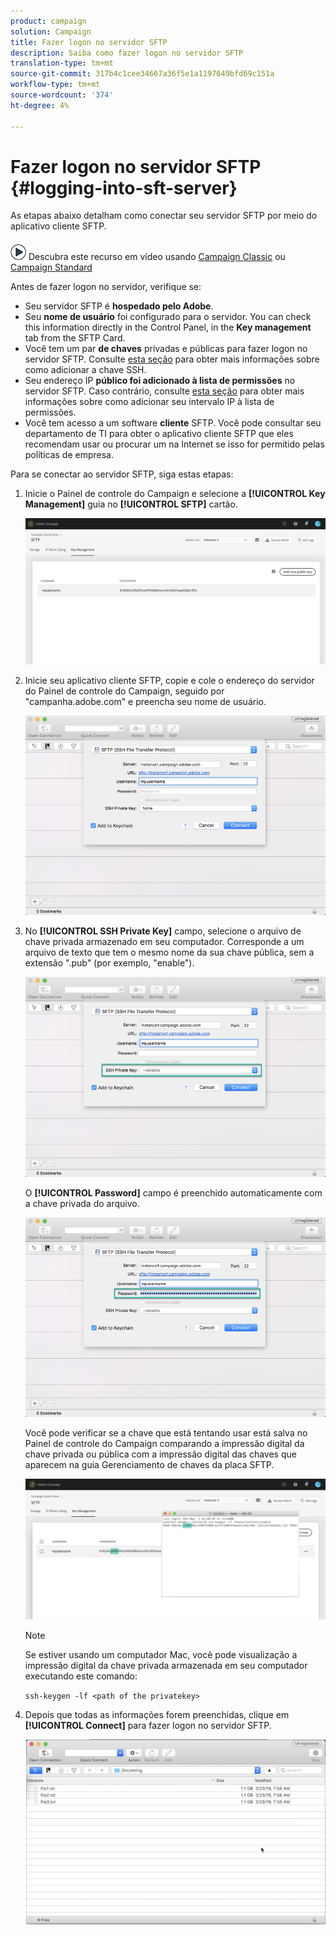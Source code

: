 ```yaml
---
product: campaign
solution: Campaign
title: Fazer logon no servidor SFTP
description: Saiba como fazer logon no servidor SFTP
translation-type: tm+mt
source-git-commit: 317b4c1cee34667a36f5e1a1197649bfd69c151a
workflow-type: tm+mt
source-wordcount: '374'
ht-degree: 4%

---
```



# Fazer logon no servidor SFTP {#logging-into-sft-server}

As etapas abaixo detalham como conectar seu servidor SFTP por meio do aplicativo cliente SFTP.

![](assets/do-not-localize/how-to-video.png) Descubra este recurso em vídeo usando [Campaign Classic](https://experienceleague.adobe.com/docs/campaign-classic-learn/control-panel/sftp-management/connect-to-sftp-server.html?lang=en#sftp-management) ou [Campaign Standard](https://experienceleague.adobe.com/docs/campaign-standard-learn/control-panel/sftp-management/connect-to-sftp-server.html?lang=en#sftp-management)

Antes de fazer logon no servidor, verifique se:

* Seu servidor SFTP é **hospedado pelo Adobe**.
* Seu **nome de usuário** foi configurado para o servidor. You can check this information directly in the Control Panel, in the **Key management** tab from the SFTP Card.
* Você tem um par **de chaves** privadas e públicas para fazer logon no servidor SFTP. Consulte [esta seção](../../sftp/using/key-management.md) para obter mais informações sobre como adicionar a chave SSH.
* Seu endereço IP **público foi adicionado à lista de permissões** no servidor SFTP. Caso contrário, consulte [esta seção](../../sftp/using/ip-range-allow-listing.md) para obter mais informações sobre como adicionar seu intervalo IP à lista de permissões.
* Você tem acesso a um software **cliente** SFTP. Você pode consultar seu departamento de TI para obter o aplicativo cliente SFTP que eles recomendam usar ou procurar um na Internet se isso for permitido pelas políticas de empresa.

Para se conectar ao servidor SFTP, siga estas etapas:

1. Inicie o Painel de controle do Campaign e selecione a **[!UICONTROL Key Management]** guia no **[!UICONTROL SFTP]** cartão.

   ![](assets/sftp_card.png)

1. Inicie seu aplicativo cliente SFTP, copie e cole o endereço do servidor do Painel de controle do Campaign, seguido por &quot;campanha.adobe.com&quot; e preencha seu nome de usuário.

   ![](assets/do-not-localize/connect1.png)

1. No **[!UICONTROL SSH Private Key]** campo, selecione o arquivo de chave privada armazenado em seu computador. Corresponde a um arquivo de texto que tem o mesmo nome da sua chave pública, sem a extensão &quot;.pub&quot; (por exemplo, &quot;enable&quot;).

   ![](assets/do-not-localize/connect2.png)

   O **[!UICONTROL Password]** campo é preenchido automaticamente com a chave privada do arquivo.

   ![](assets/do-not-localize/connect3.png)

   Você pode verificar se a chave que está tentando usar está salva no Painel de controle do Campaign comparando a impressão digital da chave privada ou pública com a impressão digital das chaves que aparecem na guia Gerenciamento de chaves da placa SFTP.

   ![](assets/fingerprint_compare.png)

   >[!NOTE]
   >
   >Se estiver usando um computador Mac, você pode visualização a impressão digital da chave privada armazenada em seu computador executando este comando:
   >
   >`ssh-keygen -lf <path of the privatekey>`

1. Depois que todas as informações forem preenchidas, clique em **[!UICONTROL Connect]** para fazer logon no servidor SFTP.

   ![](assets/do-not-localize/sftpconnected.png)
